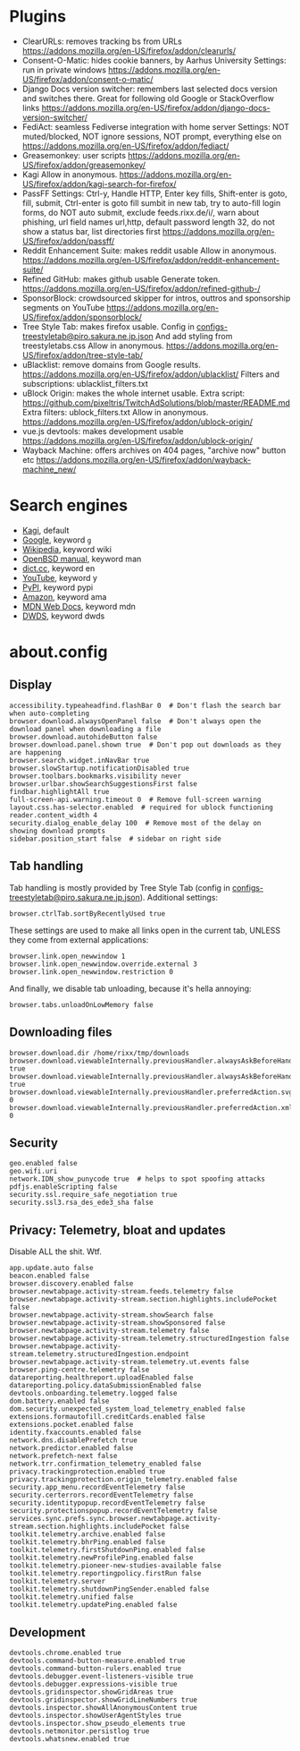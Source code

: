 # Plugins

- ClearURLs: removes tracking bs from URLs
  https://addons.mozilla.org/en-US/firefox/addon/clearurls/
- Consent-O-Matic: hides cookie banners, by Aarhus University
  Settings: run in private windows
  https://addons.mozilla.org/en-US/firefox/addon/consent-o-matic/
- Django Docs version switcher: remembers last selected docs version and switches there. Great for following old Google
  or StackOverflow links
  https://addons.mozilla.org/en-US/firefox/addon/django-docs-version-switcher/
- FediAct: seamless Fediverse integration with home server
  Settings: NOT muted/blocked, NOT ignore sessions, NOT prompt, everything else on
  https://addons.mozilla.org/en-US/firefox/addon/fediact/
- Greasemonkey: user scripts
  https://addons.mozilla.org/en-US/firefox/addon/greasemonkey/
- Kagi
  Allow in anonymous.
  https://addons.mozilla.org/en-US/firefox/addon/kagi-search-for-firefox/
- PassFF
  Settings: Ctrl-y, Handle HTTP, Enter key fills, Shift-enter is goto, fill, submit, Ctrl-enter is goto fill sumbit in
  new tab, try to auto-fill login forms, do NOT auto submit, exclude feeds.rixx.de/i/, warn about phishing, url field
  names url,http, default password length 32, do not show a status bar, list directories first
  https://addons.mozilla.org/en-US/firefox/addon/passff/
- Reddit Enhancement Suite: makes reddit usable
  Allow in anonymous.
  https://addons.mozilla.org/en-US/firefox/addon/reddit-enhancement-suite/
- Refined GitHub: makes github usable
  Generate token.
  https://addons.mozilla.org/en-US/firefox/addon/refined-github-/
- SponsorBlock: crowdsourced skipper for intros, outtros and sponsorship segments on YouTube
  https://addons.mozilla.org/en-US/firefox/addon/sponsorblock/
- Tree Style Tab: makes firefox usable.
  Config in configs-treestyletab@piro.sakura.ne.jp.json And add styling from treestyletabs.css
  Allow in anonymous.
  https://addons.mozilla.org/en-US/firefox/addon/tree-style-tab/
- uBlacklist: remove domains from Google results.
  https://addons.mozilla.org/en-US/firefox/addon/ublacklist/
  Filters and subscriptions: ublacklist_filters.txt
- uBlock Origin: makes the whole internet usable.
  Extra script: https://github.com/pixeltris/TwitchAdSolutions/blob/master/README.md
  Extra filters: ublock_filters.txt
  Allow in anonymous.
  https://addons.mozilla.org/en-US/firefox/addon/ublock-origin/
- vue.js devtools: makes development usable
  https://addons.mozilla.org/en-US/firefox/addon/ublock-origin/
- Wayback Machine: offers archives on 404 pages, "archive now" button etc
  https://addons.mozilla.org/en-US/firefox/addon/wayback-machine_new/

# Search engines

- [Kagi](https://kagi.com), default
- [Google](https://google.com), keyword `g`
- [Wikipedia](https://en.wikipedia.org), keyword wiki
- [OpenBSD manual](http://man.openbsd.org/), keyword man
- [dict.cc](https://www.dict.cc/), keyword en
- [YouTube](https://youtube.com), keyword y
- [PyPI](https://pypi.org/search/), keyword pypi
- [Amazon](https://amazon.de), keyword ama
- [MDN Web Docs](https://developer.mozilla.org/), keyword mdn
- [DWDS](https://www.dwds.de/), keyword dwds

# about.config

## Display

```
accessibility.typeaheadfind.flashBar 0  # Don't flash the search bar when auto-completing
browser.download.alwaysOpenPanel false  # Don't always open the download panel when downloading a file
browser.download.autohideButton false
browser.download.panel.shown true  # Don't pop out downloads as they are happening
browser.search.widget.inNavBar true
browser.slowStartup.notificationDisabled true
browser.toolbars.bookmarks.visibility never
browser.urlbar.showSearchSuggestionsFirst false
findbar.highlightAll true
full-screen-api.warning.timeout 0  # Remove full-screen warning
layout.css.has-selector.enabled  # required for ublock functioning
reader.content_width 4
security.dialog_enable_delay 100  # Remove most of the delay on showing download prompts
sidebar.position_start false  # sidebar on right side
```


## Tab handling

Tab handling is mostly provided by Tree Style Tab (config in configs-treestyletab@piro.sakura.ne.jp.json). Additional
settings:

```
browser.ctrlTab.sortByRecentlyUsed true
```

These settings are used to make all links open in the current tab, UNLESS they come from external applications:

```
browser.link.open_newwindow 1
browser.link.open_newwindow.override.external 3
browser.link.open_newwindow.restriction 0
```

And finally, we disable tab unloading, because it's hella annoying:

```
browser.tabs.unloadOnLowMemory false
```

## Downloading files

```
browser.download.dir /home/rixx/tmp/downloads
browser.download.viewableInternally.previousHandler.alwaysAskBeforeHandling.svg true
browser.download.viewableInternally.previousHandler.alwaysAskBeforeHandling.xml true
browser.download.viewableInternally.previousHandler.preferredAction.svg 0
browser.download.viewableInternally.previousHandler.preferredAction.xml 0
```

## Security

```
geo.enabled false
geo.wifi.uri
network.IDN_show_punycode true  # helps to spot spoofing attacks
pdfjs.enableScripting false
security.ssl.require_safe_negotiation true
security.ssl3.rsa_des_ede3_sha false
```

## Privacy: Telemetry, bloat and updates

Disable ALL the shit. Wtf.

```
app.update.auto false
beacon.enabled false
browser.discovery.enabled false
browser.newtabpage.activity-stream.feeds.telemetry false
browser.newtabpage.activity-stream.section.highlights.includePocket false
browser.newtabpage.activity-stream.showSearch false
browser.newtabpage.activity-stream.showSponsored false
browser.newtabpage.activity-stream.telemetry false
browser.newtabpage.activity-stream.telemetry.structuredIngestion false
browser.newtabpage.activity-stream.telemetry.structuredIngestion.endpoint
browser.newtabpage.activity-stream.telemetry.ut.events false
browser.ping-centre.telemetry false
datareporting.healthreport.uploadEnabled false
datareporting.policy.dataSubmissionEnabled false
devtools.onboarding.telemetry.logged false
dom.battery.enabled false
dom.security.unexpected_system_load_telemetry_enabled false
extensions.formautofill.creditCards.enabled false
extensions.pocket.enabled false
identity.fxaccounts.enabled false
network.dns.disablePrefetch true
network.predictor.enabled false
network.prefetch-next false
network.trr.confirmation_telemetry_enabled false
privacy.trackingprotection.enabled true
privacy.trackingprotection.origin_telemetry.enabled false
security.app_menu.recordEventTelemetry false
security.certerrors.recordEventTelemetry false
security.identitypopup.recordEventTelemetry false
security.protectionspopup.recordEventTelemetry false
services.sync.prefs.sync.browser.newtabpage.activity-stream.section.highlights.includePocket false
toolkit.telemetry.archive.enabled false
toolkit.telemetry.bhrPing.enabled false
toolkit.telemetry.firstShutdownPing.enabled false
toolkit.telemetry.newProfilePing.enabled false
toolkit.telemetry.pioneer-new-studies-available false
toolkit.telemetry.reportingpolicy.firstRun false
toolkit.telemetry.server
toolkit.telemetry.shutdownPingSender.enabled false
toolkit.telemetry.unified false
toolkit.telemetry.updatePing.enabled false
```

## Development

```
devtools.chrome.enabled true
devtools.command-button-measure.enabled true
devtools.command-button-rulers.enabled true
devtools.debugger.event-listeners-visible true
devtools.debugger.expressions-visible true
devtools.gridinspector.showGridAreas true
devtools.gridinspector.showGridLineNumbers true
devtools.inspector.showAllAnonymousContent true
devtools.inspector.showUserAgentStyles true
devtools.inspector.show_pseudo_elements true
devtools.netmonitor.persistlog true
devtools.whatsnew.enabled true
```
